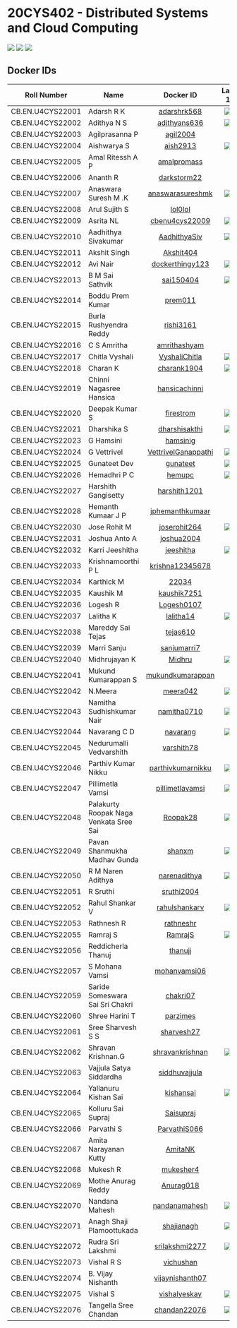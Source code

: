 # 20CYS402 - Distributed Systems and Cloud Computing
![](https://img.shields.io/badge/Batch-22CYS-lightgreen) ![](https://img.shields.io/badge/UG-blue) ![](https://img.shields.io/badge/Subject-DSCC-blue) <br/>

## Docker IDs

| Roll Number         | Name                                      | 			Docker ID 		          |          Lab 1            |
|:-------------------:|-------------------------------------------|:-----------------------------:|:--------------------------:|
| CB.EN.U4CYS22001    | Adarsh R K                                | [adarshrk568](https://hub.docker.com/u/adarshrk568) |  ![](https://img.shields.io/badge/-Completed-gold)  |
| CB.EN.U4CYS22002    | Adithya N S                               | [adithyans636](https://hub.docker.com/u/adithyans636) | ![](https://img.shields.io/badge/-Completed-gold) |
| CB.EN.U4CYS22003    | Agilprasanna P                            | [agil2004](https://hub.docker.com/u/agil2004) |
| CB.EN.U4CYS22004    | Aishwarya S                               | [aish2913](https://hub.docker.com/u/aish2913) | ![](https://img.shields.io/badge/-Completed-gold) |
| CB.EN.U4CYS22005    | Amal Ritessh A P                          | [amalpromass](https://hub.docker.com/u/amalpromass) |
| CB.EN.U4CYS22006    | Ananth R                                  | [darkstorm22](https://hub.docker.com/u/darkstorm22) |
| CB.EN.U4CYS22007    | Anaswara Suresh M .K                      | [anaswarasureshmk](https://hub.docker.com/u/anaswarasureshmk) | ![](https://img.shields.io/badge/-Completed-gold) |
| CB.EN.U4CYS22008    | Arul Sujith S                             | [lol0lol](https://hub.docker.com/u/lol0lol) |
| CB.EN.U4CYS22009    | Asrita NL                                 | [cbenu4cys22009](https://hub.docker.com/u/cbenu4cys22009) | ![](https://img.shields.io/badge/-Completed-gold) |
| CB.EN.U4CYS22010    | Aadhithya Sivakumar                       | [AadhithyaSiv](https://hub.docker.com/u/AadhithyaSiv) | ![](https://img.shields.io/badge/-Completed-gold) |
| CB.EN.U4CYS22011    | Akshit Singh                              | [Akshit404](https://hub.docker.com/u/Akshit404) |
| CB.EN.U4CYS22012    | Avi Nair                                  | [dockerthingy123](https://hub.docker.com/u/dockerthingy123) | ![](https://img.shields.io/badge/-Completed-gold) |
| CB.EN.U4CYS22013    | B M Sai Sathvik                           | [sai150404](https://hub.docker.com/u/sai150404) | ![](https://img.shields.io/badge/-Completed-gold) |
| CB.EN.U4CYS22014    | Boddu Prem Kumar                          | [prem011](https://hub.docker.com/u/prem011) |
| CB.EN.U4CYS22015    | Burla Rushyendra Reddy                    | [rishi3161](https://hub.docker.com/u/rishi3161) |
| CB.EN.U4CYS22016    | C S Amritha                               | [amrithashyam](https://hub.docker.com/u/amrithashyam) |
| CB.EN.U4CYS22017    | Chitla Vyshali                            | [VyshaliChitla](https://hub.docker.com/u/VyshaliChitla) | ![](https://img.shields.io/badge/-Completed-gold) |
| CB.EN.U4CYS22018    | Charan K                                  | [charank1904](https://hub.docker.com/u/charank1904) | ![](https://img.shields.io/badge/-Completed-gold) |
| CB.EN.U4CYS22019    | Chinni Nagasree Hansica                   | [hansicachinni](https://hub.docker.com/u/hansicachinni) |
| CB.EN.U4CYS22020    | Deepak Kumar S                            | [firestrom](https://hub.docker.com/u/firestrom) | ![](https://img.shields.io/badge/-Completed-gold) |
| CB.EN.U4CYS22021    | Dharshika S                               | [dharshisakthi](https://hub.docker.com/u/dharshisakthi) | ![](https://img.shields.io/badge/-Completed-gold) |
| CB.EN.U4CYS22023    | G Hamsini                                 | [hamsinig](https://hub.docker.com/u/hamsinig) |
| CB.EN.U4CYS22024    | G Vettrivel                               | [VettrivelGanappathi](https://hub.docker.com/u/VettrivelGanappathi) | ![](https://img.shields.io/badge/-Completed-gold) |
| CB.EN.U4CYS22025    | Gunateet Dev                              | [gunateet](https://hub.docker.com/u/gunateet) | ![](https://img.shields.io/badge/-Completed-gold) |
| CB.EN.U4CYS22026    | Hemadhri P C                              | [hemupc](https://hub.docker.com/u/hemupc) | ![](https://img.shields.io/badge/-Completed-gold) |
| CB.EN.U4CYS22027    | Harshith Gangisetty                       | [harshith1201](https://hub.docker.com/u/harshith1201) |
| CB.EN.U4CYS22028    | Hemanth Kumaar J P                        | [jphemanthkumaar](https://hub.docker.com/u/jphemanthkumaar) | 
| CB.EN.U4CYS22030    | Jose Rohit M                              | [joserohit264](https://hub.docker.com/u/joserohit264) |  ![](https://img.shields.io/badge/-Completed-gold) |
| CB.EN.U4CYS22031    | Joshua Anto A                             | [joshua2004](https://hub.docker.com/u/joshua2004) |
| CB.EN.U4CYS22032    | Karri Jeeshitha                           | [jeeshitha](https://hub.docker.com/u/jeeshitha) |  ![](https://img.shields.io/badge/-Completed-gold) |
| CB.EN.U4CYS22033    | Krishnamoorthi P L                        | [krishna12345678](https://hub.docker.com/u/krishna12345678) |
| CB.EN.U4CYS22034    | Karthick M                                | [22034](https://hub.docker.com/u/22034) |
| CB.EN.U4CYS22035    | Kaushik M                                 | [kaushik7251](https://hub.docker.com/u/kaushik7251) |
| CB.EN.U4CYS22036    | Logesh R                                  | [Logesh0107](https://hub.docker.com/u/Logesh0107) |
| CB.EN.U4CYS22037    | Lalitha K                                 | [lalitha14](https://hub.docker.com/u/lalitha14) |  ![](https://img.shields.io/badge/-Completed-gold) | 
| CB.EN.U4CYS22038    | Mareddy Sai Tejas                         | [tejas610](https://hub.docker.com/u/tejas610) |
| CB.EN.U4CYS22039    | Marri Sanju                               | [sanjumarri7](https://hub.docker.com/u/sanjumarri7) |
| CB.EN.U4CYS22040    | Midhrujayan K                             | [Midhru](https://hub.docker.com/u/Midhru) |  ![](https://img.shields.io/badge/-Completed-gold) |
| CB.EN.U4CYS22041    | Mukund Kumarappan S                       | [mukundkumarappan](https://hub.docker.com/u/mukundkumarappan) |
| CB.EN.U4CYS22042    | N.Meera                                   | [meera042](https://hub.docker.com/u/meera042) |  ![](https://img.shields.io/badge/-Completed-gold) |
| CB.EN.U4CYS22043    | Namitha Sudhishkumar Nair                 | [namitha0710](https://hub.docker.com/u/namitha0710) |  ![](https://img.shields.io/badge/-Completed-gold) |
| CB.EN.U4CYS22044    | Navarang C D                              | [navarang](https://hub.docker.com/u/navarang) |  ![](https://img.shields.io/badge/-Completed-gold) |
| CB.EN.U4CYS22045    | Nedurumalli Vedvarshith                   | [varshith78](https://hub.docker.com/u/varshith78) |
| CB.EN.U4CYS22046    | Parthiv Kumar Nikku                       | [parthivkumarnikku](https://hub.docker.com/u/parthivkumarnikku) |  ![](https://img.shields.io/badge/-Completed-gold) |
| CB.EN.U4CYS22047    | Pillimetla Vamsi                          | [pillimetlavamsi](https://hub.docker.com/u/pillimetlavamsi) |  ![](https://img.shields.io/badge/-Completed-gold) |
| CB.EN.U4CYS22048    | Palakurty Roopak Naga Venkata Sree Sai    | [Roopak28](https://hub.docker.com/u/Roopak28) |  ![](https://img.shields.io/badge/-Completed-gold) |
| CB.EN.U4CYS22049    | Pavan Shanmukha Madhav Gunda              | [shanxm](https://hub.docker.com/u/shanxm) |  ![](https://img.shields.io/badge/-Completed-gold) |
| CB.EN.U4CYS22050    | R M Naren Adithya                         | [narenadithya](https://hub.docker.com/u/narenadithya) |  ![](https://img.shields.io/badge/-Completed-gold) |
| CB.EN.U4CYS22051    | R Sruthi                                  | [sruthi2004](https://hub.docker.com/u/sruthi2004) |
| CB.EN.U4CYS22052    | Rahul Shankar V                           | [rahulshankarv](https://hub.docker.com/u/rahulshankarv) |  ![](https://img.shields.io/badge/-Completed-gold) |
| CB.EN.U4CYS22053    | Rathnesh R                                | [rathneshr](https://hub.docker.com/u/rathneshr) |
| CB.EN.U4CYS22055    | Ramraj S                                  | [RamrajS](https://hub.docker.com/u/RamrajS) |  ![](https://img.shields.io/badge/-Completed-gold) |
| CB.EN.U4CYS22056    | Reddicherla Thanuj                        | [thanujj](https://hub.docker.com/u/thanujj) |
| CB.EN.U4CYS22057    | S Mohana Vamsi                            | [mohanvamsi06](https://hub.docker.com/u/mohanvamsi06) |
| CB.EN.U4CYS22059    | Saride Someswara Sai Sri Chakri           | [chakri07](https://hub.docker.com/u/chakri07) |
| CB.EN.U4CYS22060    | Shree Harini T                            | [parzimes](https://hub.docker.com/u/parzimes) |
| CB.EN.U4CYS22061    | Sree Sharvesh S S                         | [sharvesh27](https://hub.docker.com/u/sharvesh27) |
| CB.EN.U4CYS22062    | Shravan Krishnan.G                        | [shravankrishnan](https://hub.docker.com/u/shravankrishnan) |  ![](https://img.shields.io/badge/-Completed-gold) |
| CB.EN.U4CYS22063    | Vajjula Satya Siddardha                   | [siddhuvajjula](https://hub.docker.com/u/siddhuvajjula) |
| CB.EN.U4CYS22064    | Yallanuru Kishan Sai                      | [kishansai](https://hub.docker.com/u/kishansai) |  ![](https://img.shields.io/badge/-Completed-gold) |
| CB.EN.U4CYS22065    | Kolluru Sai Supraj                        | [Saisupraj](https://hub.docker.com/u/Saisupraj) |
| CB.EN.U4CYS22066    | Parvathi S                                | [ParvathiS066](https://hub.docker.com/u/ParvathiS066) |
| CB.EN.U4CYS22067    | Amita Narayanan Kutty                     | [AmitaNK](https://hub.docker.com/u/AmitaNK) |
| CB.EN.U4CYS22068    | Mukesh R                                  | [mukesher4](https://hub.docker.com/u/mukesher4) |
| CB.EN.U4CYS22069    | Mothe Anurag Reddy                        | [Anurag018](https://hub.docker.com/u/Anurag018) |
| CB.EN.U4CYS22070    | Nandana Mahesh                            | [nandanamahesh](https://hub.docker.com/u/nandanamahesh) |  ![](https://img.shields.io/badge/-Completed-gold) |
| CB.EN.U4CYS22071    | Anagh Shaji Plamoottukada                 | [shajianagh](https://hub.docker.com/u/shajianagh) |  ![](https://img.shields.io/badge/-Completed-gold) |
| CB.EN.U4CYS22072    | Rudra Sri Lakshmi                         | [srilakshmi2277](https://hub.docker.com/u/srilakshmi2277) |  ![](https://img.shields.io/badge/-Completed-gold) |
| CB.EN.U4CYS22073    | Vishal R S                                | [vichushan](https://hub.docker.com/u/vichushan) |
| CB.EN.U4CYS22074    | B. Vijay Nishanth                         | [vijaynishanth07](https://hub.docker.com/u/vijaynishanth07) |
| CB.EN.U4CYS22075    | Vishal S                                  | [vishalyeskay](https://hub.docker.com/u/vishalyeskay) |  ![](https://img.shields.io/badge/-Completed-gold) |
| CB.EN.U4CYS22076    | Tangella Sree Chandan                     | [chandan22076](https://hub.docker.com/u/chandan22076) |  ![](https://img.shields.io/badge/-Completed-gold) |
